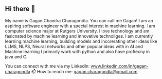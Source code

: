 ## Hi there 👋

My name is Gagan Chandra Charagondla. You can call me Gagan! I am an aspiring software engineer with a special interest in machine learning. 
I am computer science major at Rutgers University. I love technology and am fasicnated by machine learning and innovative technoliges. 
I am currently learning machine learning, building models and incorerating other ideas like LLMS, NLPS, Neural networks and other popular ideas with in AI and Machine learning
I primarly work with python and also have profiecny in java and C.

You can connect with me via my LinkedIn: www.linkedin.com/in/gagan-charagondla
📫 How to reach me: gagan.charagondla@gmail.com
<!--
**gagan12334/gagan12334** is a ✨ _special_ ✨ repository because its `README.md` (this file) appears on your GitHub profile.

Here are some ideas to get you started:

- 🔭 I’m currently working on ...
- 🌱 I’m currently learning ...
- 👯 I’m looking to collaborate on ...
- 🤔 I’m looking for help with ...
- 💬 Ask me about ...
- 📫 How to reach me: ...
- 😄 Pronouns: ...
- ⚡ Fun fact: ...
-->
